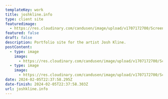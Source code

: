 ```yaml
---
templateKey: work
title: joshkline.info
type: client site
featuredimage:
  - https://res.cloudinary.com/candusen/image/upload/v1707172700/Screenshot_2024-02-05_at_5.36.23_PM_wejby8.png
featured: false
draft: false
description: Portfolio site for the artist Josh Kline.
postContent:
  - type: image
    image:
      - https://res.cloudinary.com/candusen/image/upload/v1707172700/Screenshot_2024-02-05_at_5.36.23_PM_wejby8.png
  - type: image
    image:
      - https://res.cloudinary.com/candusen/image/upload/v1707172700/Screenshot_2024-02-05_at_5.36.41_PM_kr3vuk.png
date: 2024-02-05T22:37:58.295Z
date-finish: 2024-02-05T22:37:58.303Z
url: joshkline.info
---
```

